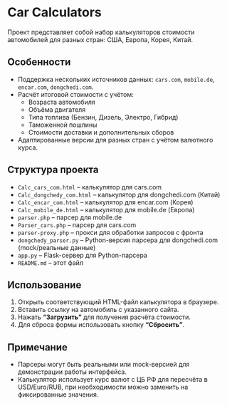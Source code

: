 # Car Calculators

Проект представляет собой набор калькуляторов стоимости автомобилей для разных стран: США, Европа, Корея, Китай.  

## Особенности

- Поддержка нескольких источников данных: `cars.com`, `mobile.de`, `encar.com`, `dongchedi.com`.
- Расчёт итоговой стоимости с учётом:
  - Возраста автомобиля
  - Объёма двигателя
  - Типа топлива (Бензин, Дизель, Электро, Гибрид)
  - Таможенной пошлины
  - Стоимости доставки и дополнительных сборов
- Адаптированные версии для разных стран с учётом валютного курса.

## Структура проекта

- `Calc_cars_com.html` – калькулятор для cars.com  
- `Calc_dongchedy_com.html` – калькулятор для dongchedi.com (Китай)  
- `Calc_encar_com.html` – калькулятор для encar.com (Корея)  
- `Calc_mobile_de.html` – калькулятор для mobile.de (Европа)  
- `parser.php` – парсер для mobile.de  
- `Parser_cars.php` – парсер для cars.com  
- `parser-proxy.php` – прокси для обработки запросов с фронта  
- `dongchedy_parser.py` – Python-версия парсера для dongchedi.com (mock/реальные данные)  
- `app.py` – Flask-сервер для Python-парсера  
- `README.md` – этот файл  

## Использование

1. Открыть соответствующий HTML-файл калькулятора в браузере.
2. Вставить ссылку на автомобиль с указанного сайта.
3. Нажать **“Загрузить”** для получения расчёта стоимости.
4. Для сброса формы использовать кнопку **“Сбросить”**.

## Примечание

- Парсеры могут быть реальными или mock-версией для демонстрации работы интерфейса.
- Калькулятор использует курс валют с ЦБ РФ для пересчёта в USD/Euro/RUB, при необходимости можно заменить на фиксированные значения.


